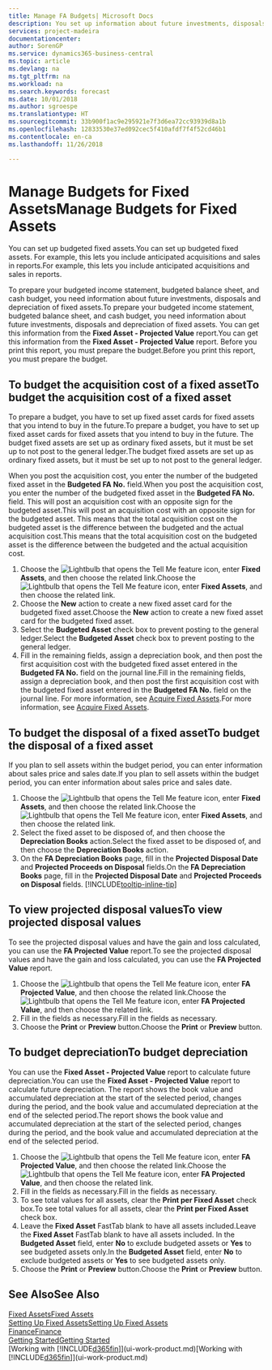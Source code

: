 ```yaml
---
title: Manage FA Budgets| Microsoft Docs
description: You set up information about future investments, disposals, and depreciation of fixed assets to help prepare budgets and forecasts.
services: project-madeira
documentationcenter: 
author: SorenGP
ms.service: dynamics365-business-central
ms.topic: article
ms.devlang: na
ms.tgt_pltfrm: na
ms.workload: na
ms.search.keywords: forecast
ms.date: 10/01/2018
ms.author: sgroespe
ms.translationtype: HT
ms.sourcegitcommit: 33b900f1ac9e295921e7f3d6ea72cc93939d8a1b
ms.openlocfilehash: 12833530e37ed092cec5f410afdf7f4f52cd46b1
ms.contentlocale: en-ca
ms.lasthandoff: 11/26/2018

---
```

# <a name="manage-budgets-for-fixed-assets"></a><span data-ttu-id="0fb9b-103">Manage Budgets for Fixed Assets</span><span class="sxs-lookup"><span data-stu-id="0fb9b-103">Manage Budgets for Fixed Assets</span></span>
<span data-ttu-id="0fb9b-104">You can set up budgeted fixed assets.</span><span class="sxs-lookup"><span data-stu-id="0fb9b-104">You can set up budgeted fixed assets.</span></span> <span data-ttu-id="0fb9b-105">For example, this lets you include anticipated acquisitions and sales in reports.</span><span class="sxs-lookup"><span data-stu-id="0fb9b-105">For example, this lets you include anticipated acquisitions and sales in reports.</span></span>  

<span data-ttu-id="0fb9b-106">To prepare your budgeted income statement, budgeted balance sheet, and cash budget, you need information about future investments, disposals and depreciation of fixed assets.</span><span class="sxs-lookup"><span data-stu-id="0fb9b-106">To prepare your budgeted income statement, budgeted balance sheet, and cash budget, you need information about future investments, disposals and depreciation of fixed assets.</span></span> <span data-ttu-id="0fb9b-107">You can get this information from the **Fixed Asset - Projected Value** report.</span><span class="sxs-lookup"><span data-stu-id="0fb9b-107">You can get this information from the **Fixed Asset - Projected Value** report.</span></span> <span data-ttu-id="0fb9b-108">Before you print this report, you must prepare the budget.</span><span class="sxs-lookup"><span data-stu-id="0fb9b-108">Before you print this report, you must prepare the budget.</span></span>  

## <a name="to-budget-the-acquisition-cost-of-a-fixed-asset"></a><span data-ttu-id="0fb9b-109">To budget the acquisition cost of a fixed asset</span><span class="sxs-lookup"><span data-stu-id="0fb9b-109">To budget the acquisition cost of a fixed asset</span></span>
<span data-ttu-id="0fb9b-110">To prepare a budget, you have to set up fixed asset cards for fixed assets that you intend to buy in the future.</span><span class="sxs-lookup"><span data-stu-id="0fb9b-110">To prepare a budget, you have to set up fixed asset cards for fixed assets that you intend to buy in the future.</span></span> <span data-ttu-id="0fb9b-111">The budget fixed assets are set up as ordinary fixed assets, but it must be set up to not post to the general ledger.</span><span class="sxs-lookup"><span data-stu-id="0fb9b-111">The budget fixed assets are set up as ordinary fixed assets, but it must be set up to not post to the general ledger.</span></span>

<span data-ttu-id="0fb9b-112">When you post the acquisition cost, you enter the number of the budgeted fixed asset in the **Budgeted FA No.** field.</span><span class="sxs-lookup"><span data-stu-id="0fb9b-112">When you post the acquisition cost, you enter the number of the budgeted fixed asset in the **Budgeted FA No.** field.</span></span> <span data-ttu-id="0fb9b-113">This will post an acquisition cost with an opposite sign for the budgeted asset.</span><span class="sxs-lookup"><span data-stu-id="0fb9b-113">This will post an acquisition cost with an opposite sign for the budgeted asset.</span></span> <span data-ttu-id="0fb9b-114">This means that the total acquisition cost on the budgeted asset is the difference between the budgeted and the actual acquisition cost.</span><span class="sxs-lookup"><span data-stu-id="0fb9b-114">This means that the total acquisition cost on the budgeted asset is the difference between the budgeted and the actual acquisition cost.</span></span>

1. <span data-ttu-id="0fb9b-115">Choose the ![Lightbulb that opens the Tell Me feature](media/ui-search/search_small.png "Tell me what you want to do") icon, enter **Fixed Assets**, and then choose the related link.</span><span class="sxs-lookup"><span data-stu-id="0fb9b-115">Choose the ![Lightbulb that opens the Tell Me feature](media/ui-search/search_small.png "Tell me what you want to do") icon, enter **Fixed Assets**, and then choose the related link.</span></span>
2. <span data-ttu-id="0fb9b-116">Choose the **New** action to create a new fixed asset card for the budgeted fixed asset.</span><span class="sxs-lookup"><span data-stu-id="0fb9b-116">Choose the **New** action to create a new fixed asset card for the budgeted fixed asset.</span></span>
3. <span data-ttu-id="0fb9b-117">Select the **Budgeted Asset** check box to prevent posting to the general ledger.</span><span class="sxs-lookup"><span data-stu-id="0fb9b-117">Select the **Budgeted Asset** check box to prevent posting to the general ledger.</span></span>
4. <span data-ttu-id="0fb9b-118">Fill in the remaining fields, assign a depreciation book, and then post the first acquisition cost with the budgeted fixed asset entered in the **Budgeted FA No.** field on the journal line.</span><span class="sxs-lookup"><span data-stu-id="0fb9b-118">Fill in the remaining fields, assign a depreciation book, and then post the first acquisition cost with the budgeted fixed asset entered in the **Budgeted FA No.** field on the journal line.</span></span> <span data-ttu-id="0fb9b-119">For more information, see [Acquire Fixed Assets](fa-how-acquire.md).</span><span class="sxs-lookup"><span data-stu-id="0fb9b-119">For more information, see [Acquire Fixed Assets](fa-how-acquire.md).</span></span>

## <a name="to-budget-the-disposal-of-a-fixed-asset"></a><span data-ttu-id="0fb9b-120">To budget the disposal of a fixed asset</span><span class="sxs-lookup"><span data-stu-id="0fb9b-120">To budget the disposal of a fixed asset</span></span>
<span data-ttu-id="0fb9b-121">If you plan to sell assets within the budget period, you can enter information about sales price and sales date.</span><span class="sxs-lookup"><span data-stu-id="0fb9b-121">If you plan to sell assets within the budget period, you can enter information about sales price and sales date.</span></span>

1. <span data-ttu-id="0fb9b-122">Choose the ![Lightbulb that opens the Tell Me feature](media/ui-search/search_small.png "Tell me what you want to do") icon, enter **Fixed Assets**, and then choose the related link.</span><span class="sxs-lookup"><span data-stu-id="0fb9b-122">Choose the ![Lightbulb that opens the Tell Me feature](media/ui-search/search_small.png "Tell me what you want to do") icon, enter **Fixed Assets**, and then choose the related link.</span></span>
2. <span data-ttu-id="0fb9b-123">Select the fixed asset to be disposed of, and then choose the **Depreciation Books** action.</span><span class="sxs-lookup"><span data-stu-id="0fb9b-123">Select the fixed asset to be disposed of, and then choose the **Depreciation Books** action.</span></span>
3. <span data-ttu-id="0fb9b-124">On the **FA Depreciation Books** page, fill in the **Projected Disposal Date** and **Projected Proceeds on Disposal** fields.</span><span class="sxs-lookup"><span data-stu-id="0fb9b-124">On the **FA Depreciation Books** page, fill in the **Projected Disposal Date** and **Projected Proceeds on Disposal** fields.</span></span> [!INCLUDE[tooltip-inline-tip](includes/tooltip-inline-tip_md.md)]

## <a name="to-view-projected-disposal-values"></a><span data-ttu-id="0fb9b-125">To view projected disposal values</span><span class="sxs-lookup"><span data-stu-id="0fb9b-125">To view projected disposal values</span></span>
<span data-ttu-id="0fb9b-126">To see the projected disposal values and have the gain and loss calculated, you can use the **FA Projected Value** report.</span><span class="sxs-lookup"><span data-stu-id="0fb9b-126">To see the projected disposal values and have the gain and loss calculated, you can use the **FA Projected Value** report.</span></span>

1. <span data-ttu-id="0fb9b-127">Choose the ![Lightbulb that opens the Tell Me feature](media/ui-search/search_small.png "Tell me what you want to do") icon, enter **FA Projected Value**, and then choose the related link.</span><span class="sxs-lookup"><span data-stu-id="0fb9b-127">Choose the ![Lightbulb that opens the Tell Me feature](media/ui-search/search_small.png "Tell me what you want to do") icon, enter **FA Projected Value**, and then choose the related link.</span></span>
2. <span data-ttu-id="0fb9b-128">Fill in the fields as necessary.</span><span class="sxs-lookup"><span data-stu-id="0fb9b-128">Fill in the fields as necessary.</span></span>
3. <span data-ttu-id="0fb9b-129">Choose the **Print** or **Preview** button.</span><span class="sxs-lookup"><span data-stu-id="0fb9b-129">Choose the **Print** or **Preview** button.</span></span>

## <a name="to-budget-depreciation"></a><span data-ttu-id="0fb9b-130">To budget depreciation</span><span class="sxs-lookup"><span data-stu-id="0fb9b-130">To budget depreciation</span></span>
<span data-ttu-id="0fb9b-131">You can use the **Fixed Asset - Projected Value** report to calculate future depreciation.</span><span class="sxs-lookup"><span data-stu-id="0fb9b-131">You can use the **Fixed Asset - Projected Value** report to calculate future depreciation.</span></span> <span data-ttu-id="0fb9b-132">The report shows the book value and accumulated depreciation at the start of the selected period, changes during the period, and the book value and accumulated depreciation at the end of the selected period.</span><span class="sxs-lookup"><span data-stu-id="0fb9b-132">The report shows the book value and accumulated depreciation at the start of the selected period, changes during the period, and the book value and accumulated depreciation at the end of the selected period.</span></span>

1. <span data-ttu-id="0fb9b-133">Choose the ![Lightbulb that opens the Tell Me feature](media/ui-search/search_small.png "Tell me what you want to do") icon, enter **FA Projected Value**, and then choose the related link.</span><span class="sxs-lookup"><span data-stu-id="0fb9b-133">Choose the ![Lightbulb that opens the Tell Me feature](media/ui-search/search_small.png "Tell me what you want to do") icon, enter **FA Projected Value**, and then choose the related link.</span></span>
2. <span data-ttu-id="0fb9b-134">Fill in the fields as necessary.</span><span class="sxs-lookup"><span data-stu-id="0fb9b-134">Fill in the fields as necessary.</span></span>
3. <span data-ttu-id="0fb9b-135">To see total values for all assets, clear the **Print per Fixed Asset** check box.</span><span class="sxs-lookup"><span data-stu-id="0fb9b-135">To see total values for all assets, clear the **Print per Fixed Asset** check box.</span></span>
4. <span data-ttu-id="0fb9b-136">Leave the **Fixed Asset** FastTab blank to have all assets included.</span><span class="sxs-lookup"><span data-stu-id="0fb9b-136">Leave the **Fixed Asset** FastTab blank to have all assets included.</span></span> <span data-ttu-id="0fb9b-137">In the **Budgeted Asset** field, enter **No** to exclude budgeted assets or **Yes** to see budgeted assets only.</span><span class="sxs-lookup"><span data-stu-id="0fb9b-137">In the **Budgeted Asset** field, enter **No** to exclude budgeted assets or **Yes** to see budgeted assets only.</span></span>
5. <span data-ttu-id="0fb9b-138">Choose the **Print** or **Preview** button.</span><span class="sxs-lookup"><span data-stu-id="0fb9b-138">Choose the **Print** or **Preview** button.</span></span>

## <a name="see-also"></a><span data-ttu-id="0fb9b-139">See Also</span><span class="sxs-lookup"><span data-stu-id="0fb9b-139">See Also</span></span>
[<span data-ttu-id="0fb9b-140">Fixed Assets</span><span class="sxs-lookup"><span data-stu-id="0fb9b-140">Fixed Assets</span></span>](fa-manage.md)  
[<span data-ttu-id="0fb9b-141">Setting Up Fixed Assets</span><span class="sxs-lookup"><span data-stu-id="0fb9b-141">Setting Up Fixed Assets</span></span>](fa-setup.md)  
[<span data-ttu-id="0fb9b-142">Finance</span><span class="sxs-lookup"><span data-stu-id="0fb9b-142">Finance</span></span>](finance.md)  
[<span data-ttu-id="0fb9b-143">Getting Started</span><span class="sxs-lookup"><span data-stu-id="0fb9b-143">Getting Started</span></span>](product-get-started.md)  
<span data-ttu-id="0fb9b-144">[Working with [!INCLUDE[d365fin](includes/d365fin_md.md)]](ui-work-product.md)</span><span class="sxs-lookup"><span data-stu-id="0fb9b-144">[Working with [!INCLUDE[d365fin](includes/d365fin_md.md)]](ui-work-product.md)</span></span>

